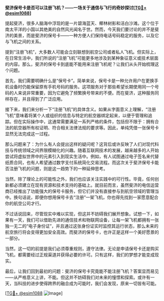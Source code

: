 **斐济保号卡是否可以注册飞机？——一场关于通信与飞行的奇妙探讨[[TG💪+ @esim1088](https://t.me/s/esim1088)]**

提起斐济，很多人脑海中浮现的是一片碧海蓝天、椰林树影和洁白沙滩。这个位于南太平洋的小国以其绝美的自然风光闻名于世。然而，今天我们要讨论的并不是斐济的美景，而是斐济的保号卡——一种方便人们保持电话号码稳定的服务，以及它与飞机之间的关系。

提到“注册飞机”，大多数人可能会立刻联想到航空公司或者私人飞机。但实际上，在日常生活中，我们所说的“注册飞机”可能更多地涉及到某种象征意义或技术层面的内容。那么，斐济的保号卡到底能不能用来注册飞机呢？让我们从头开始梳理这个问题。

首先，我们需要明确什么是“保号卡”。简单来说，保号卡是一种允许用户在更换手机设备时仍能保留原有手机号码的服务。这项服务对于那些希望长期使用同一个号码的人来说非常重要，因为它避免了频繁换号带来的不便。而在斐济，这种服务同样存在，并且得到了广泛应用。

接下来，我们来分析一下“注册飞机”的具体含义。如果从字面意义上理解，“注册飞机”意味着将某个人或组织的信息与特定的航空器绑定起来，以便于管理和追踪。但在实际操作中，这通常需要满足一系列严格的条件，包括但不限于：拥有合法的航空器所有权证明、符合相关法律法规的要求等。因此，单纯凭借一张保号卡显然无法完成这一过程。

那么问题来了：为什么有人会提出这样的疑问呢？这背后或许反映了人们对现代科技与传统领域之间界限模糊化的兴趣。随着互联网技术的发展，越来越多的人开始尝试将虚拟世界中的元素引入到现实生活中。例如，有人试图通过电子签名来代替纸质合同，也有人希望通过数字支付系统简化交易流程。而这次关于斐济保号卡能否注册飞机的问题，则是这一趋势下的一种延伸思考。

当然，除了理论上的可能性之外，我们也应该关注实践中的可行性。毕竟，任何创新都必须建立在现有资源和技术支持的基础上。就目前而言，虽然斐济的电信运营商已经推出了功能强大的保号卡服务，但它们并没有直接参与到航空领域的管理当中。换句话说，即便你想用保号卡去“注册”一架飞机，你也得先找到一家愿意配合你的航空公司才行。

不过话说回来，尽管现实中难以实现，但这并不妨碍我们展开想象。试想一下，如果有一天，我们可以借助先进的通信技术和物联网设备，让每一架飞机都拥有一张独一无二的“电子身份证”，并且通过这张身份证实时监控其运行状态，那么未来的航空旅行将会变得更加安全高效。而斐济的保号卡，也许正是这样一个美好愿景的一部分。

当然，这一切的前提是我们必须尊重规则，遵守法律。无论是申请保号卡还是购买飞机，都需要经过正规渠道并获得必要的许可。只有这样，我们的梦想才能变成现实。

最后，让我们回到最初的问题：斐济的保号卡究竟能不能注册飞机？答案显而易见——从严格意义上讲，不能。但这并不妨碍我们对未来的憧憬和探索。或许有一天，当科技的进步使得跨界的融合成为可能时，我们会发现，原来一切皆有可能。

[[TG💪+ @esim1088](https://t.me/s/esim1088) ![Image](https://i.postimg.cc/4NQfJmqS/Snipaste-2025-05-13-00-14-12.png)]